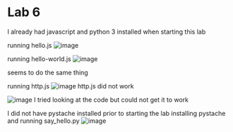 # Lab 6

I already had javascript and python 3 installed when starting this lab

running hello.js
![image](https://user-images.githubusercontent.com/78322824/167725605-b2294354-71fe-4e7a-afe4-21e1faacc290.png)

running hello-world.js
![image](https://user-images.githubusercontent.com/78322824/167725816-21fcb2a2-a4e0-4808-92ec-3e919c90fa7c.png)

seems to do the same thing 

running http.js
![image](https://user-images.githubusercontent.com/78322824/167725849-71e6721a-f4c8-445e-84e7-3fcd0dc96ce6.png)
http.js did not work

![image](https://user-images.githubusercontent.com/78322824/167726295-2a5ea385-1c93-4ffa-ab3b-529508eaf931.png)
I tried looking at the code but could not get it to work

I did not have pystache installed prior to starting the lab
installing pystache and running say_hello.py
![image](https://user-images.githubusercontent.com/78322824/167725935-50110de5-5b86-4fd6-86e3-d8079b8c4734.png)



